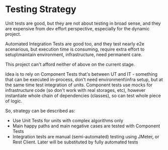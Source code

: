 # Testing Strategy
Unit tests are good, but they are not about testing in broad sense, and they are expensive from dev effort perspective, especially for the dynamic project.

Automated Integration Tests are good too, and they test nearly e2e scenarious, but execution time is consuming, require extra effort to setup\maintain environment, infrastructure, need permanent care.

This project can't afford neither of above on the current stage.

Idea is to rely on Component Tests that's between UT and IT - something that can be executed in-process, don't need environment\infra setup, but at the same time test integration of units. Component tests use mocks for infrastructure code (so don't work with real storages, etc), however instantiate whole chain of dependencies (classes), so can test whole piece of logic.

So, strategy can be described as:
* Use Unit Tests for units with complex algorithms only
* Main happy paths and main negative cases are tested with Component Tests
* Integration tests are manual (semi-automated) testing using JMeter, or Rest Client. Later will be substituted by fully automated tests
